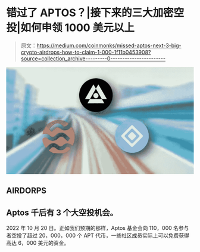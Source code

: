# 错过了 APTOS？|接下来的三大加密空投|如何申领 1000 美元以上

> 原文：<https://medium.com/coinmonks/missed-aptos-next-3-big-crypto-airdrops-how-to-claim-1-000-1f11b0453908?source=collection_archive---------0----------------------->

![](img/644dfdfc564a9096dfd1f1c48b1055f0.png)

## AIRDORPS

## Aptos 千后有 3 个大空投机会。

2022 年 10 月 20 日。正如我们预期的那样，Aptos 基金会向 110，000 名参与者空投了超过 20，000，000 个 APT 代币，一些社区成员实际上可以免费获得高达 6，000 美元的资金。